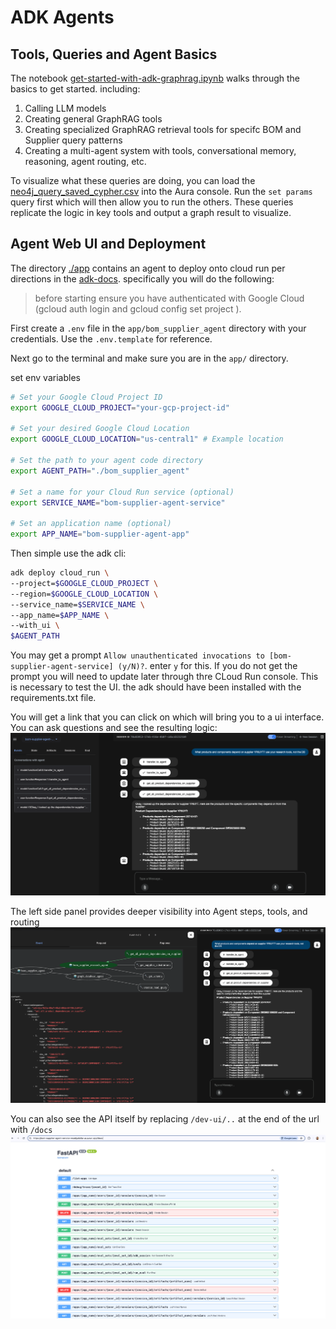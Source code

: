 # ADK Agents

## Tools, Queries and Agent Basics
The notebook [get-started-with-adk-graphrag.ipynb](get-started-with-adk-graphrag.ipynb) walks through the basics to get started. including:
1. Calling LLM models
2. Creating general GraphRAG tools
3. Creating specialized GraphRAG retrieval tools for specifc BOM and Supplier query patterns
4. Creating a multi-agent system with tools, conversational memory, reasoning, agent routing, etc. 

To visualize what these queries are doing, you can load the [neo4j_query_saved_cypher.csv](neo4j_query_saved_cypher.csv) into the Aura console.  Run the `set params` query first which will then allow you to run the others.  These queries replicate the logic in key tools and output a graph result to visualize.


## Agent Web UI and Deployment
The directory [./app](./app) contains an agent to deploy onto cloud run per directions in the [adk-docs](https://google.github.io/adk-docs/deploy/cloud-run/).
specifically you will do the following:

> before starting ensure you have authenticated with Google Cloud (gcloud auth login and gcloud config set project <your-project-id>).

First create a `.env` file in the `app/bom_supplier_agent` directory with your credentials. Use the `.env.template` for reference.

Next go to the terminal and make sure you are in the `app/` directory. 

set env variables
```bash
# Set your Google Cloud Project ID
export GOOGLE_CLOUD_PROJECT="your-gcp-project-id"

# Set your desired Google Cloud Location
export GOOGLE_CLOUD_LOCATION="us-central1" # Example location

# Set the path to your agent code directory
export AGENT_PATH="./bom_supplier_agent" 

# Set a name for your Cloud Run service (optional)
export SERVICE_NAME="bom-supplier-agent-service"

# Set an application name (optional)
export APP_NAME="bom-supplier-agent-app"
```
Then simple use the adk cli:
```bash
adk deploy cloud_run \
--project=$GOOGLE_CLOUD_PROJECT \
--region=$GOOGLE_CLOUD_LOCATION \
--service_name=$SERVICE_NAME \
--app_name=$APP_NAME \
--with_ui \
$AGENT_PATH
```

You may get a prompt `Allow unauthenticated invocations to [bom-supplier-agent-service] (y/N)?`. enter `y` for this.  If you do not get the prompt you will need to update later through thre CLoud Run console.  This is necessary to test the UI. 
the adk should have been installed with the requirements.txt file. 

You will get a link that you can click on which will bring you to a ui interface.  You can ask questions and see the resulting logic:
![convo](img/convo.png)

The left side panel provides deeper visibility into Agent steps, tools, and routing
![convo-events](img/convo-with-agent-graph.png)

You can also see the API itself by replacing `/dev-ui/..` at the end of the url with `/docs`
![agent-api](img/api-docs.png)


